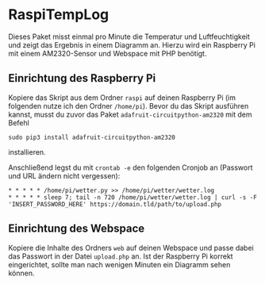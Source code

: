 # RaspiTempLog

Dieses Paket misst einmal pro Minute die Temperatur und Luftfeuchtigkeit und zeigt das Ergebnis in einem Diagramm an. Hierzu wird ein Raspberry Pi mit einem AM2320-Sensor und Webspace mit PHP benötigt.

## Einrichtung des Raspberry Pi

Kopiere das Skript aus dem Ordner `raspi` auf deinen Raspberry Pi (im folgenden nutze ich den Ordner `/home/pi`). Bevor du das Skript ausführen kannst, musst du zuvor das Paket `adafruit-circuitpython-am2320` mit dem Befehl
```
sudo pip3 install adafruit-circuitpython-am2320
```
installieren.

Anschließend legst du mit `crontab -e` den folgenden Cronjob an (Passwort und URL ändern nicht vergessen):

```
* * * * * /home/pi/wetter.py >> /home/pi/wetter/wetter.log
* * * * * sleep 7; tail -n 720 /home/pi/wetter/wetter.log | curl -s -F 'INSERT_PASSWORD_HERE' https://domain.tld/path/to/upload.php
```

## Einrichtung des Webspace

Kopiere die Inhalte des Ordners `web` auf deinen Webspace und passe dabei das Passwort in der Datei `upload.php` an. Ist der Raspberry Pi korrekt eingerichtet, sollte man nach wenigen Minuten ein Diagramm sehen können.
